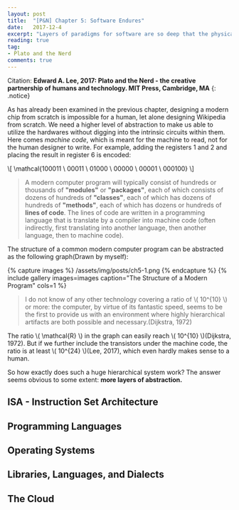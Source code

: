 ```yaml
---
layout: post
title:  "[P&N] Chapter 5: Software Endures"
date:   2017-12-4
excerpt: "Layers of paradigms for software are so deep that the physical world largely becomes irrelevant; Software reflects the personalities and idiosyncrasies of its creators..."
reading: true
tag:
- Plato and the Nerd
comments: true
---
```

Citation: **Edward A. Lee, 2017: Plato and the Nerd - the creative partnership of humans and technology. MIT Press, Cambridge, MA**
{: .notice}

As has already been examined in the previous chapter, designing a modern chip from scratch is impossible for a human, let alone designing Wikipedia from scratch. We need a higher level of abstraction to make us able to utilize the hardwares without digging into the intrinsic circuits within them. Here comes *machine code*, which is meant for the machine to read, not for the human designer to write. For example, adding the registers 1 and 2 and placing the result in register 6 is encoded:

\\[ \mathcal{100011 \ 00011 \  01000 \ 00000 \ 00001 \ 000100} \\]

> A modern computer program will typically consist of hundreds or thousands of **"modules"** or **"packages"**, each of which consists of dozens of hundreds of **"classes"**, each of which has dozens of hundreds of **"methods"**, each of which has dozens or hundreds of **lines of code**. The lines of code are written in a programming language that is translate by a compiler into machine code (often indirectly, first translating into another language, then another language, then to machine code).

The structure of a common modern computer program can be abstracted as the following graph(Drawn by myself):

{% capture images %}
/assets/img/posts/ch5-1.png
{% endcapture %}
{% include gallery images=images caption="The Structure of a Modern Program" cols=1 %}

> I do not know of any other technology covering a ratio of \\( 10^{10} \\) or more: the computer, by virtue of its fantastic speed, seems to be the first
to provide us with an environment where highly hierarchical artifacts are both possible and necessary.(Dijkstra, 1972)

The ratio \\( \mathcal{R} \\) in the graph can easily reach \\( 10^{10} \\)(Dijkstra, 1972). But if we further include the transistors under the machine code, the ratio is at least \\( 10^{24} \\)(Lee, 2017), which even hardly makes sense to a human.

So how exactly does such a huge hierarchical system work? The answer seems obvious to some extent: **more layers of abstraction.**

## ISA - Instruction Set Architecture

## Programming Languages

## Operating Systems

## Libraries, Languages, and Dialects

## The Cloud